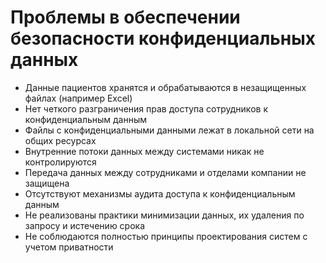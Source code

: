 # Проблемы в обеспечении безопасности конфиденциальных данных

- Данные пациентов хранятся и обрабатываются в незащищенных файлах (например Excel)
- Нет четкого разграничения прав доступа сотрудников к конфиденциальным данным
- Файлы с конфиденциальными данными лежат в локальной сети на общих ресурсах
- Внутренние потоки данных между системами никак не контролируются
- Передача данных между сотрудниками и отделами компании не защищена
- Отсутствуют механизмы аудита доступа к конфиденциальным данным
- Не реализованы практики минимизации данных, их удаления по запросу и истечению срока
- Не соблюдаются полностью принципы проектирования систем с учетом приватности
